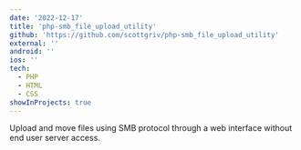 ```yaml
---
date: '2022-12-17'
title: 'php-smb_file_upload_utility'
github: 'https://github.com/scottgriv/php-smb_file_upload_utility'
external: ''
android: ''
ios: ''
tech:
  - PHP
  - HTML
  - CSS
showInProjects: true
---
```


Upload and move files using SMB protocol through a web interface without end user server access.
